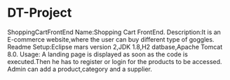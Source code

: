 # DT-Project
ShoppingCartFrontEnd
Name:Shopping Cart FrontEnd.
Description:It is an E-commerce website,where the user can buy different type of goggles.
Readme
Setup:Eclipse mars version 2,JDK 1.8,H2 datbase,Apache Tomcat 8.0.
Usage: A landing page is displayed as soon as the code is executed.Then he has to register or login for the products to be accessed.
Admin can add a product,category and a supplier.

